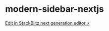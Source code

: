 # modern-sidebar-nextjs

[Edit in StackBlitz next generation editor ⚡️](https://stackblitz.com/~/github.com/paulefde/modern-sidebar-nextjs)